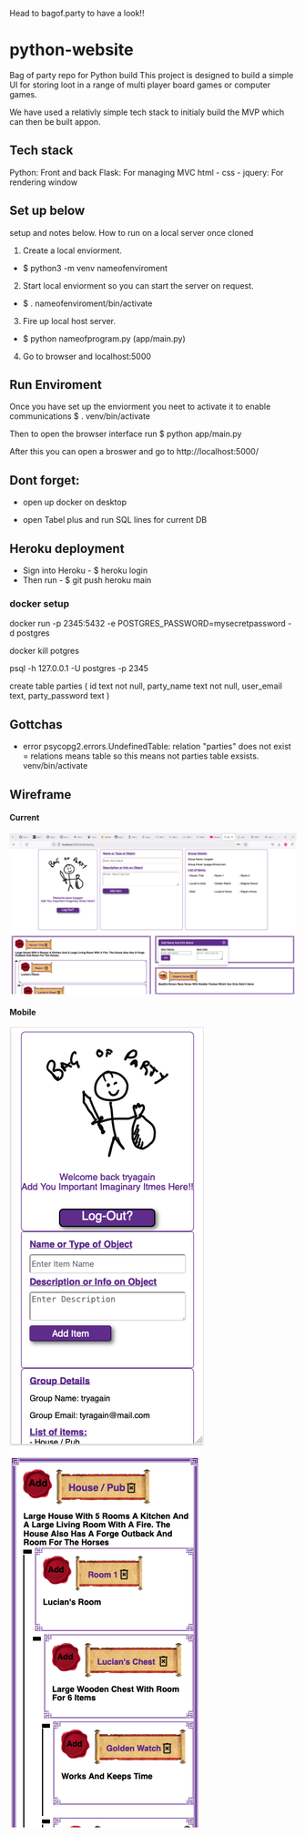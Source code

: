 Head to bagof.party to have a look!!

# python-website

Bag of party repo for Python build
This project is designed to build a simple UI for storing loot in a range of multi player board games or computer games.

We have used a relativly simple tech stack to initialy build the MVP which can then be built appon.

## Tech stack

Python: Front and back
Flask: For managing MVC
html - css - jquery: For rendering window

## Set up below

setup and notes below. How to run on a local server once cloned

1. Create a local enviorment.

- $ python3 -m venv nameofenviroment

2. Start local enviorment so you can start the server on request.

- $ . nameofenviroment/bin/activate

3. Fire up local host server.

- $ python nameofprogram.py (app/main.py)

4. Go to browser and localhost:5000

## Run Enviroment

Once you have set up the enviorment you neet to activate it to enable communications
$ . venv/bin/activate

Then to open the browser interface run
$ python app/main.py

After this you can open a broswer and go to http://localhost:5000/

## Dont forget:

- open up docker on desktop

- open Tabel plus and run SQL lines for current DB

## Heroku deployment

- Sign into Heroku - $ heroku login
- Then run - $ git push heroku main

### docker setup

docker run -p 2345:5432 -e POSTGRES_PASSWORD=mysecretpassword -d postgres

docker kill potgres

psql -h 127.0.0.1 -U postgres -p 2345

create table parties (
id text not null,
party_name text not null,
user_email text,
party_password text
)

## Gottchas

- error psycopg2.errors.UndefinedTable: relation "parties" does not exist
  = relations means table so this means not parties table exsists. venv/bin/activate
  
## Wireframe
#### Current 
![wireframe](./app/static/images/main_shot_1.png)
#### Mobile
![wireframe](./app/static/images/mobile_1.png)
![wireframe](./app/static/images/mobile_3.png)

<!-- <img src="../a" width="375" />  -->
